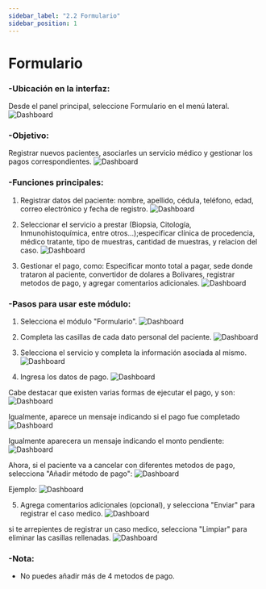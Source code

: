 ```yaml
---
sidebar_label: "2.2 Formulario"
sidebar_position: 1
---
```


# Formulario

### -Ubicación en la interfaz:
Desde el panel principal, seleccione Formulario en el menú lateral.
![Dashboard](/img/img_solhub/exp.recep.2.1.formulario/1.webp)

### -Objetivo:
Registrar nuevos pacientes, asociarles un servicio médico y gestionar los pagos correspondientes.
![Dashboard](/img/img_solhub/exp.recep.2.1.formulario/0.webp)

### -Funciones principales:

1. Registrar datos del paciente: nombre, apellido, cédula, teléfono, edad, correo electrónico y fecha de registro.
![Dashboard](/img/img_solhub/exp.recep.2.1.formulario/2.webp)

2. Seleccionar el servicio a prestar (Biopsia, Citología, Inmunohistoquímica, entre otros...);especificar clínica de procedencia, médico tratante, tipo de muestras, cantidad de muestras, y relacion del caso.
![Dashboard](/img/img_solhub/exp.recep.2.1.formulario/3.webp)

3. Gestionar el pago, como: Especificar monto total a pagar, sede donde trataron al paciente, convertidor de dolares a Bolivares, registrar metodos de pago, y agregar comentarios adicionales.
![Dashboard](/img/img_solhub/exp.recep.2.1.formulario/4.webp)


### -Pasos para usar este módulo:

1. Selecciona el módulo "Formulario".
![Dashboard](/img/img_solhub/exp.recep.2.1.formulario/2.webp)

2. Completa las casillas de cada dato personal del paciente.
![Dashboard](/img/img_solhub/exp.recep.2.1.formulario/6.webp)

3. Selecciona el servicio y completa la información asociada al mismo.
![Dashboard](/img/img_solhub/exp.recep.2.1.formulario/7.webp)

4. Ingresa los datos de pago.
![Dashboard](/img/img_solhub/exp.recep.2.1.formulario/8.webp)

Cabe destacar que existen varias formas de ejecutar el pago, y son: 
![Dashboard](/img/img_solhub/exp.recep.2.1.formulario/9.webp)

Igualmente, aparece un mensaje indicando si el pago fue completado
![Dashboard](/img/img_solhub/exp.recep.2.1.formulario/10.webp)

Igualmente aparecera un mensaje indicando el monto pendiente:
![Dashboard](/img/img_solhub/exp.recep.2.1.formulario/11.webp)

Ahora, si el paciente va a cancelar con diferentes metodos de pago, selecciona "Añadir método de pago":
![Dashboard](/img/img_solhub/exp.recep.2.1.formulario/12.webp)

Ejemplo:
![Dashboard](/img/img_solhub/exp.recep.2.1.formulario/13.webp)


5. Agrega comentarios adicionales (opcional), y selecciona "Enviar" para registrar el caso medico.
![Dashboard](/img/img_solhub/exp.recep.2.1.formulario/14.webp)

si te arrepientes de registrar un caso medico, selecciona "Limpiar" para eliminar las casillas rellenadas.
![Dashboard](/img/img_solhub/exp.recep.2.1.formulario/15.webp)

### -Nota:

- No puedes añadir más de 4 metodos de pago.
